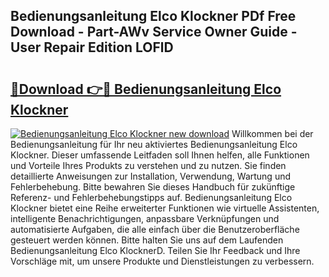 ## Bedienungsanleitung Elco Klockner PDf Free Download - Part-AWv Service Owner Guide - User Repair Edition LOFlD

# <h2><a href="http://df2ojzr.blite.top/?on=Bedienungsanleitung+Elco+Klockner">🔗Download 👉🔴 Bedienungsanleitung Elco Klockner</a></h2>

[![Bedienungsanleitung Elco Klockner new download](https://i.imgur.com/lujVjoI.png)](http://df2ojzr.blite.top/?on=Bedienungsanleitung+Elco+Klockner)
Willkommen bei der Bedienungsanleitung für Ihr neu aktiviertes Bedienungsanleitung Elco Klockner. Dieser umfassende Leitfaden soll Ihnen helfen, alle Funktionen und Vorteile Ihres Produkts zu verstehen und zu nutzen. Sie finden detaillierte Anweisungen zur Installation, Verwendung, Wartung und Fehlerbehebung. Bitte bewahren Sie dieses Handbuch für zukünftige Referenz- und Fehlerbehebungstipps auf. Bedienungsanleitung Elco Klockner bietet eine Reihe erweiterter Funktionen wie virtuelle Assistenten, intelligente Benachrichtigungen, anpassbare Verknüpfungen und automatisierte Aufgaben, die alle einfach über die Benutzeroberfläche gesteuert werden können. Bitte halten Sie uns auf dem Laufenden Bedienungsanleitung Elco KlocknerD. Teilen Sie Ihr Feedback und Ihre Vorschläge mit, um unsere Produkte und Dienstleistungen zu verbessern.

